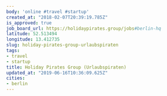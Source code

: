 ```yaml
---
body: 'online #travel #startup'
created_at: "2018-02-07T20:39:19.785Z"
is_approved: true
job_board_url: https://holidaypirates.group/jobs#berlin-hq
latitude: 52.513494
longitude: 13.412735
slug: holiday-pirates-group-urlaubspiraten
tags:
- travel
- startup
title: Holiday Pirates Group (Urlaubspiraten)
updated_at: "2019-06-16T10:36:09.625Z"
cities:
- berlin
---
```

